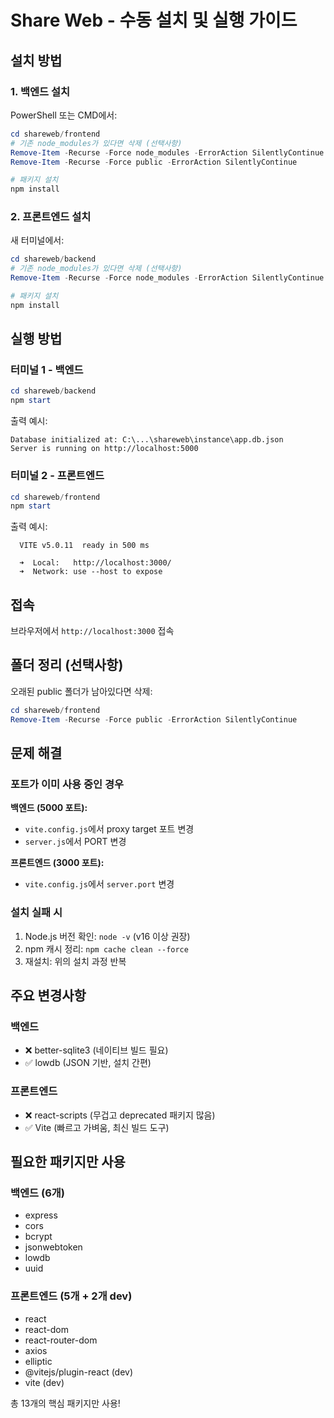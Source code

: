 # Share Web - 수동 설치 및 실행 가이드

## 설치 방법

### 1. 백엔드 설치

PowerShell 또는 CMD에서:

```powershell
cd shareweb/frontend
# 기존 node_modules가 있다면 삭제 (선택사항)
Remove-Item -Recurse -Force node_modules -ErrorAction SilentlyContinue
Remove-Item -Recurse -Force public -ErrorAction SilentlyContinue

# 패키지 설치
npm install
```

### 2. 프론트엔드 설치

새 터미널에서:

```powershell
cd shareweb/backend
# 기존 node_modules가 있다면 삭제 (선택사항)
Remove-Item -Recurse -Force node_modules -ErrorAction SilentlyContinue

# 패키지 설치
npm install
```

## 실행 방법

### 터미널 1 - 백엔드

```powershell
cd shareweb/backend
npm start
```

출력 예시:
```
Database initialized at: C:\...\shareweb\instance\app.db.json
Server is running on http://localhost:5000
```

### 터미널 2 - 프론트엔드

```powershell
cd shareweb/frontend
npm start
```

출력 예시:
```
  VITE v5.0.11  ready in 500 ms

  ➜  Local:   http://localhost:3000/
  ➜  Network: use --host to expose
```

## 접속

브라우저에서 `http://localhost:3000` 접속

## 폴더 정리 (선택사항)

오래된 public 폴더가 남아있다면 삭제:

```powershell
cd shareweb/frontend
Remove-Item -Recurse -Force public -ErrorAction SilentlyContinue
```

## 문제 해결

### 포트가 이미 사용 중인 경우

**백엔드 (5000 포트):**
- `vite.config.js`에서 proxy target 포트 변경
- `server.js`에서 PORT 변경

**프론트엔드 (3000 포트):**
- `vite.config.js`에서 `server.port` 변경

### 설치 실패 시

1. Node.js 버전 확인: `node -v` (v16 이상 권장)
2. npm 캐시 정리: `npm cache clean --force`
3. 재설치: 위의 설치 과정 반복

## 주요 변경사항

### 백엔드
- ❌ better-sqlite3 (네이티브 빌드 필요)
- ✅ lowdb (JSON 기반, 설치 간편)

### 프론트엔드
- ❌ react-scripts (무겁고 deprecated 패키지 많음)
- ✅ Vite (빠르고 가벼움, 최신 빌드 도구)

## 필요한 패키지만 사용

### 백엔드 (6개)
- express
- cors
- bcrypt
- jsonwebtoken
- lowdb
- uuid

### 프론트엔드 (5개 + 2개 dev)
- react
- react-dom
- react-router-dom
- axios
- elliptic
- @vitejs/plugin-react (dev)
- vite (dev)

총 13개의 핵심 패키지만 사용!


